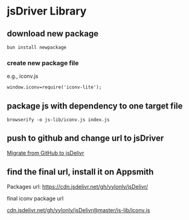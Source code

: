 # jsDriver Library

## download new package

```bash
bun install newpackage
```

### create new package file

e.g., iconv.js

```
window.iconv=require('iconv-lite');
```

## package js with dependency to one target file

```
browserify -o js-lib/iconv.js index.js
```

## push to github and change url to jsDriver

[Migrate from GitHub to jsDelivr](https://www.jsdelivr.com/github)

## find the final url, install it on Appsmith

Packages url: https://cdn.jsdelivr.net/gh/yylonly/jsDelivr/

final iconv package url

[cdn.jsdelivr.net/gh/yylonly/jsDelivr@master/js-lib/iconv.js](https://cdn.jsdelivr.net/gh/yylonly/jsDelivr@master/js-lib/iconv.js)
